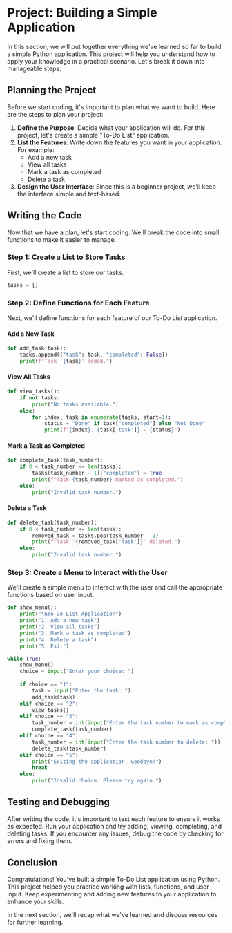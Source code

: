 # Project: Building a Simple Application

In this section, we will put together everything we've learned so far to build a simple Python application. This project will help you understand how to apply your knowledge in a practical scenario. Let's break it down into manageable steps:

## Planning the Project

Before we start coding, it's important to plan what we want to build. Here are the steps to plan your project:

1. **Define the Purpose**: Decide what your application will do. For this project, let's create a simple "To-Do List" application.
2. **List the Features**: Write down the features you want in your application. For example:
   - Add a new task
   - View all tasks
   - Mark a task as completed
   - Delete a task
3. **Design the User Interface**: Since this is a beginner project, we'll keep the interface simple and text-based.

## Writing the Code

Now that we have a plan, let's start coding. We'll break the code into small functions to make it easier to manage.

### Step 1: Create a List to Store Tasks

First, we'll create a list to store our tasks.

```python
tasks = []
```

### Step 2: Define Functions for Each Feature

Next, we'll define functions for each feature of our To-Do List application.

#### Add a New Task

```python
def add_task(task):
    tasks.append({"task": task, "completed": False})
    print(f"Task '{task}' added.")
```

#### View All Tasks

```python
def view_tasks():
    if not tasks:
        print("No tasks available.")
    else:
        for index, task in enumerate(tasks, start=1):
            status = "Done" if task["completed"] else "Not Done"
            print(f"{index}. {task['task']} - {status}")
```

#### Mark a Task as Completed

```python
def complete_task(task_number):
    if 0 < task_number <= len(tasks):
        tasks[task_number - 1]["completed"] = True
        print(f"Task {task_number} marked as completed.")
    else:
        print("Invalid task number.")
```

#### Delete a Task

```python
def delete_task(task_number):
    if 0 < task_number <= len(tasks):
        removed_task = tasks.pop(task_number - 1)
        print(f"Task '{removed_task['task']}' deleted.")
    else:
        print("Invalid task number.")
```

### Step 3: Create a Menu to Interact with the User

We'll create a simple menu to interact with the user and call the appropriate functions based on user input.

```python
def show_menu():
    print("\nTo-Do List Application")
    print("1. Add a new task")
    print("2. View all tasks")
    print("3. Mark a task as completed")
    print("4. Delete a task")
    print("5. Exit")

while True:
    show_menu()
    choice = input("Enter your choice: ")
    
    if choice == "1":
        task = input("Enter the task: ")
        add_task(task)
    elif choice == "2":
        view_tasks()
    elif choice == "3":
        task_number = int(input("Enter the task number to mark as completed: "))
        complete_task(task_number)
    elif choice == "4":
        task_number = int(input("Enter the task number to delete: "))
        delete_task(task_number)
    elif choice == "5":
        print("Exiting the application. Goodbye!")
        break
    else:
        print("Invalid choice. Please try again.")
```

## Testing and Debugging

After writing the code, it's important to test each feature to ensure it works as expected. Run your application and try adding, viewing, completing, and deleting tasks. If you encounter any issues, debug the code by checking for errors and fixing them.

## Conclusion

Congratulations! You've built a simple To-Do List application using Python. This project helped you practice working with lists, functions, and user input. Keep experimenting and adding new features to your application to enhance your skills.

In the next section, we'll recap what we've learned and discuss resources for further learning.
